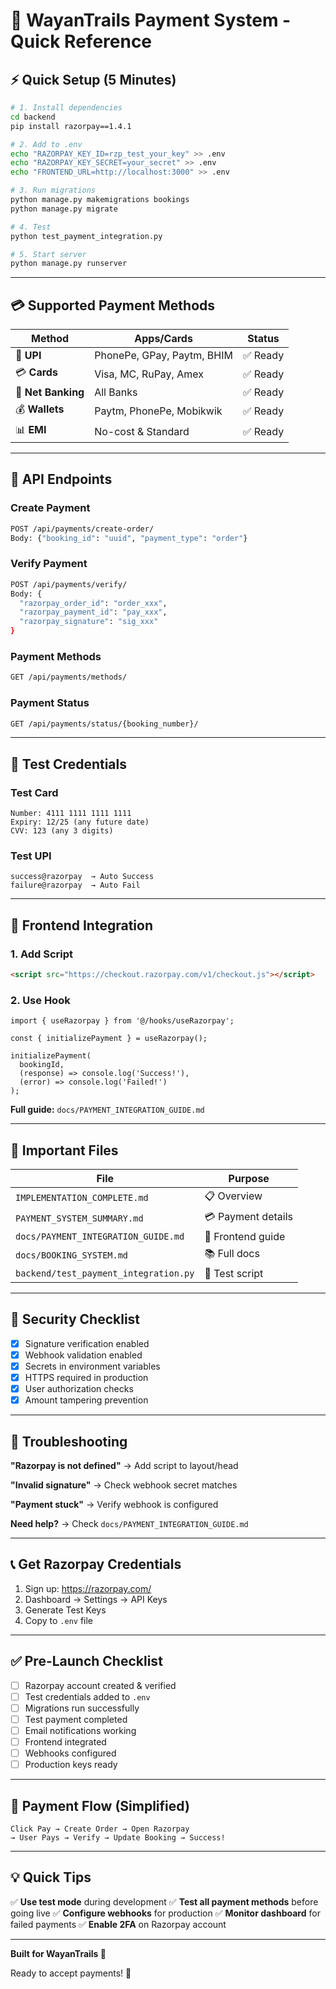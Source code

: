 # 🚀 WayanTrails Payment System - Quick Reference

## ⚡ Quick Setup (5 Minutes)

```bash
# 1. Install dependencies
cd backend
pip install razorpay==1.4.1

# 2. Add to .env
echo "RAZORPAY_KEY_ID=rzp_test_your_key" >> .env
echo "RAZORPAY_KEY_SECRET=your_secret" >> .env
echo "FRONTEND_URL=http://localhost:3000" >> .env

# 3. Run migrations
python manage.py makemigrations bookings
python manage.py migrate

# 4. Test
python test_payment_integration.py

# 5. Start server
python manage.py runserver
```

---

## 💳 Supported Payment Methods

| Method | Apps/Cards | Status |
|--------|-----------|--------|
| 📱 **UPI** | PhonePe, GPay, Paytm, BHIM | ✅ Ready |
| 💳 **Cards** | Visa, MC, RuPay, Amex | ✅ Ready |
| 🏦 **Net Banking** | All Banks | ✅ Ready |
| 💰 **Wallets** | Paytm, PhonePe, Mobikwik | ✅ Ready |
| 📊 **EMI** | No-cost & Standard | ✅ Ready |

---

## 📡 API Endpoints

### Create Payment
```bash
POST /api/payments/create-order/
Body: {"booking_id": "uuid", "payment_type": "order"}
```

### Verify Payment
```bash
POST /api/payments/verify/
Body: {
  "razorpay_order_id": "order_xxx",
  "razorpay_payment_id": "pay_xxx",
  "razorpay_signature": "sig_xxx"
}
```

### Payment Methods
```bash
GET /api/payments/methods/
```

### Payment Status
```bash
GET /api/payments/status/{booking_number}/
```

---

## 🧪 Test Credentials

### Test Card
```
Number: 4111 1111 1111 1111
Expiry: 12/25 (any future date)
CVV: 123 (any 3 digits)
```

### Test UPI
```
success@razorpay  → Auto Success
failure@razorpay  → Auto Fail
```

---

## 🔧 Frontend Integration

### 1. Add Script
```html
<script src="https://checkout.razorpay.com/v1/checkout.js"></script>
```

### 2. Use Hook
```tsx
import { useRazorpay } from '@/hooks/useRazorpay';

const { initializePayment } = useRazorpay();

initializePayment(
  bookingId,
  (response) => console.log('Success!'),
  (error) => console.log('Failed!')
);
```

**Full guide:** `docs/PAYMENT_INTEGRATION_GUIDE.md`

---

## 📂 Important Files

| File | Purpose |
|------|---------|
| `IMPLEMENTATION_COMPLETE.md` | 📋 Overview |
| `PAYMENT_SYSTEM_SUMMARY.md` | 💳 Payment details |
| `docs/PAYMENT_INTEGRATION_GUIDE.md` | 🔌 Frontend guide |
| `docs/BOOKING_SYSTEM.md` | 📚 Full docs |
| `backend/test_payment_integration.py` | 🧪 Test script |

---

## 🔐 Security Checklist

- [x] Signature verification enabled
- [x] Webhook validation enabled
- [x] Secrets in environment variables
- [x] HTTPS required in production
- [x] User authorization checks
- [x] Amount tampering prevention

---

## 🐛 Troubleshooting

**"Razorpay is not defined"**
→ Add script to layout/head

**"Invalid signature"**
→ Check webhook secret matches

**"Payment stuck"**
→ Verify webhook is configured

**Need help?**
→ Check `docs/PAYMENT_INTEGRATION_GUIDE.md`

---

## 📞 Get Razorpay Credentials

1. Sign up: https://razorpay.com/
2. Dashboard → Settings → API Keys
3. Generate Test Keys
4. Copy to `.env` file

---

## ✅ Pre-Launch Checklist

- [ ] Razorpay account created & verified
- [ ] Test credentials added to `.env`
- [ ] Migrations run successfully
- [ ] Test payment completed
- [ ] Email notifications working
- [ ] Frontend integrated
- [ ] Webhooks configured
- [ ] Production keys ready

---

## 🎯 Payment Flow (Simplified)

```
Click Pay → Create Order → Open Razorpay
→ User Pays → Verify → Update Booking → Success!
```

---

## 💡 Quick Tips

✅ **Use test mode** during development
✅ **Test all payment methods** before going live
✅ **Configure webhooks** for production
✅ **Monitor dashboard** for failed payments
✅ **Enable 2FA** on Razorpay account

---

**Built for WayanTrails 🌴**

Ready to accept payments! 🚀
